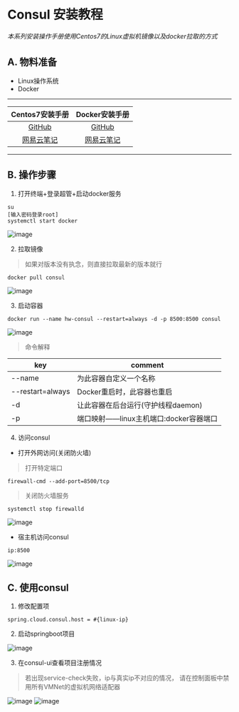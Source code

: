 # Consul 安装教程
###### 本系列安装操作手册使用Centos7的Linux虚拟机镜像以及docker拉取的方式

## A. 物料准备
- Linux操作系统
- Docker
---
Centos7安装手册 | Docker安装手册
:--:|:--:
[GitHub](https://github.com/HenwyGoal/tech-article/blob/main/install/linux-install.md) | [GitHub](https://github.com/HenwyGoal/tech-article/blob/main/install/docker-install.md)
[网易云笔记](https://note.youdao.com/s/87i4m1Qx) | [网易云笔记](https://note.youdao.com/s/Duzp5eGb)

---
## B. 操作步骤
1. 打开终端+登录超管+启动docker服务
```
su
[输入密码登录root]
systemctl start docker
```

![image](https://raw.githubusercontent.com/HenwyGoal/tech-article/main/install/img/consul-install/B-01.png)

2. 拉取镜像
> 如果对版本没有执念，则直接拉取最新的版本就行
```
docker pull consul
```

![image](https://raw.githubusercontent.com/HenwyGoal/tech-article/main/install/img/consul-install/B-02.png)

3. 启动容器
```
docker run --name hw-consul --restart=always -d -p 8500:8500 consul
```

![image](https://raw.githubusercontent.com/HenwyGoal/tech-article/main/install/img/consul-install/B-03.png)

> 命令解释

key | comment
---|---
--name | 为此容器自定义一个名称
--restart=always | Docker重启时，此容器也重启
-d | 让此容器在后台运行(守护线程daemon)
-p | 端口映射——linux主机端口:docker容器端口

4. 访问consul
- 打开外网访问(关闭防火墙)
> 打开特定端口
```
firewall-cmd --add-port=8500/tcp
```
> 关闭防火墙服务
```
systemctl stop firewalld
```

![image](https://raw.githubusercontent.com/HenwyGoal/tech-article/main/install/img/consul-install/B-04.png)

- 宿主机访问consul
```
ip:8500
```

![image](https://raw.githubusercontent.com/HenwyGoal/tech-article/main/install/img/consul-install/B-05.png)

## C. 使用consul
1. 修改配置项
```
spring.cloud.consul.host = #{linux-ip}
```
2. 启动springboot项目

![image](https://raw.githubusercontent.com/HenwyGoal/tech-article/main/install/img/consul-install/C-01.png)

3. 在consul-ui查看项目注册情况
> 若出现service-check失败，ip与真实ip不对应的情况，
请在控制面板中禁用所有VMNet的虚拟机网络适配器

![image](https://raw.githubusercontent.com/HenwyGoal/tech-article/main/install/img/consul-install/C-02.png)
![image](https://raw.githubusercontent.com/HenwyGoal/tech-article/main/install/img/consul-install/C-03.png)
